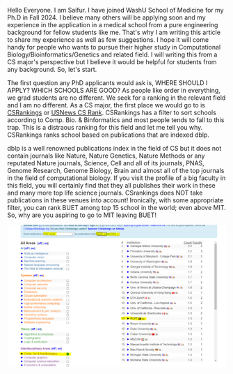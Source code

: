 Hello Everyone. I am Saifur. I have joined WashU School of Medicine for my Ph.D in Fall 2024. I believe many others will be applying soon and my experience in the application in a medical school from a pure engineering background for fellow students like me.
That's why I am writing this article to share my experience as well as few suggestions. I hope it will come handy for people who wants to pursue their higher study in Computational Biology/Bioinformatics/Genetics and related field. I will writing this from a 
CS major's perspective but I believe it would be helpful for students from any background. So, let's start.

The first question any PhD applicants would ask is, WHERE SHOULD I APPLY? WHICH SCHOOLS ARE GOOD? As people like order in everything, we grad students are no different. We seek for a ranking in the relevant field and I am no different. As a CS major, the first place
we would go to is [CSRankings](https://csrankings.org/) or [USNews CS Rank](https://www.usnews.com/best-graduate-schools/top-science-schools/computer-science-rankings?_sort=rank-asc). CSRankings has a filter to sort schools according to Comp. Bio. & Binformatics and most people tends to fall to this trap. This is a distraous ranking for this field and let me tell you why. CSRankings ranks school based on publications that are indexed dblp. 

dblp is a well renowned publications index in the field of CS but it does not contain journals like Nature, Nature Genetics, Nature Methods or any reputated Nature journals, Science, Cell and all of its journals, PNAS, Genome Research, Genome Biology, Brain and almost all of the top journals in the field of computational biology. If you visit the profile of a big faculty in this field, you will certainly find that they all publishes their work in these and many more top life science journals. CSrankings does NOT take publications in these venues into account! Ironically, with some appropriate filter, you can rank BUET among top 15 school in the world; even above MIT. So, why are you aspiring to go to MIT leaving BUET!

![](CSRankings.PNG)
